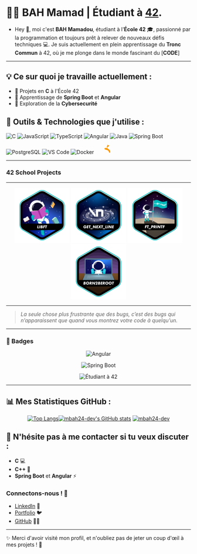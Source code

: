 # 👨‍💻 BAH Mamad | Étudiant à [**42**](https://www.42.fr/).

- Hey 👋, moi c'est **BAH Mamadou**, étudiant à l'**École 42** 🎓, passionné par la programmation et toujours prêt à relever de nouveaux défis techniques 💻. Je suis actuellement en plein
apprentissage du **Tronc Commun** à 42, où je me plonge dans le monde fascinant du [**CODE**]
---

## 💡 Ce sur quoi je travaille actuellement :
- 🔧 Projets en **C** à l'École 42
- 🌱 Apprentissage de **Spring Boot** et **Angular**
- 🧠 Exploration de la **Cybersecurité**

## 🚀 Outils & Technologies que j'utilise :
<p align="left">
  <img src="https://cdn.jsdelivr.net/gh/devicons/devicon/icons/c/c-original.svg" alt="C" width="40" height="40" title="C"/> 
  <img src="https://cdn.jsdelivr.net/gh/devicons/devicon/icons/javascript/javascript-original.svg" alt="JavaScript" width="40" height="40" title="JavaScript"/>
  <img src="https://cdn.jsdelivr.net/gh/devicons/devicon/icons/typescript/typescript-original.svg" alt="TypeScript" width="40" height="40" title="TypeScript"/>
  <img src="https://cdn.jsdelivr.net/gh/devicons/devicon/icons/angular/angular-original.svg" alt="Angular" width="40" height="40" title="Angular"/>
  <img src="https://cdn.jsdelivr.net/gh/devicons/devicon/icons/java/java-original.svg" alt="Java" width="40" height="40" title="Java"/>
  <img src="https://cdn.jsdelivr.net/gh/devicons/devicon/icons/spring/spring-original.svg" alt="Spring Boot" width="40" height="40" title="Spring Boot"/>
  <img src="https://cdn.jsdelivr.net/gh/devicons/devicon/icons/postgresql/postgresql-original.svg" alt="PostgreSQL" width="40" height="40" title="PostgreSQL"/>
  <img src="https://cdn.jsdelivr.net/gh/devicons/devicon/icons/vscode/vscode-original.svg" alt="VS Code" width="40" height="40" title="VS Code"/>
  <img src="https://cdn.jsdelivr.net/gh/devicons/devicon/icons/docker/docker-original.svg" alt="Docker" width="40" height="40" title="Docker"/>
  <svg xmlns="http://www.w3.org/2000/svg" role="img" viewBox="0 0 24 24" fill="#FF9900" width="40" height="40" title="AWS">
    <path d="M23.453 10.36a1.26 1.26 0 0 0-1.332.244l-2.887 2.978c-.003.003-.005.005-.008.008l-.008.007a1.733 1.733 0 0 1-1.34.536c-.017 0-.034-.001-.05-.001h-.011l-1.67-.044c-.095 0-.19.002-.285.007-.665.03-1.133.417-1.212 1.045-.057.462.13.915.513 1.26l.006.005.026.021c.24.2.543.351.875.436l2.497.656c.083.022.166.042.249.061.63.145 1.209.438 1.704.869.003.002.005.004.007.006a5.53 5.53 0 0 1 1.52 2.474 1.26 1.26 0 0 0 1.356.938c.046-.006.09-.015.134-.026a1.26 1.26 0 0 0 .918-1.548 8.048 8.048 0 0 0-1.978-3.408 7.224 7.224 0 0 0-2.172-1.572 1.717 1.717 0 0 1-.998-.932c-.163-.353-.31-.799-.442-1.33l-.22-.934a1.733 1.733 0 0 1 .309-1.416c.003-.004.006-.008.009-.011l.009-.011a1.26 1.26 0 0 0-.296-1.801z"/>
  </svg>
</p>




  
---
### 42 School Projects
---
<div align="center">

<a href="https://github.com/mbah24-dev/libft">![42 Badge](https://github.com/mbah24-dev/mbah24-dev/blob/main/42_badges/libfte.png)</a>
<a href="https://github.com/mbah24-dev/get_next_line">![42 Badge](https://github.com/mbah24-dev/mbah24-dev/blob/main/42_badges/get_next_linee.png)</a>
<a href="https://github.com/mbah24-dev/ft_printf">![42 Badge](https://github.com/mbah24-dev/mbah24-dev/blob/main/42_badges/ft_printfe.png)</a>
<a href="https://github.com/mbah24-dev/Born2beroot">![42 Badge](https://github.com/mbah24-dev/mbah24-dev/blob/main/42_badges/born2beroote.png)</a>
</div>

---

> *La seule chose plus frustrante que des bugs, c’est des bugs qui n’apparaissent que quand vous montrez votre code à quelqu’un.*

<!--### 📈 Graphique des Contributions
![Snake Game](https://github.com/mbah24-dev/mbah24-dev/blob/output/github-contribution-grid-snake2.svg)
-->
---
### 🚩 Badges
<p align="center">
  <img src="https://img.shields.io/badge/Angular-ff3e00?style=for-the-badge&logo=angular&logoColor=white" alt="Angular"/>
</p>
<p align="center">
  <img src="https://img.shields.io/badge/Spring_Boot-6DB33F?style=for-the-badge&logo=springboot&logoColor=white" alt="Spring Boot"/>
</p>
<p align="center">
  <img src="https://img.shields.io/badge/Student%20at%2042-000000?style=for-the-badge&logo=42&logoColor=white" alt="Étudiant à 42"/>
</p>

---

## 📊 Mes Statistiques GitHub :
<div align="center">

[![Top Langs](https://github-readme-stats.vercel.app/api/top-langs/?username=mbah24-dev&hide=java,html,css&layout=compact&theme=radical&hide_title=false)](https://github.com/anuraghazra/github-readme-stats)[![mbah24-dev's GitHub stats](https://github-readme-stats.vercel.app/api?username=mbah24-dev&theme=radical&show_icons=true&hide_rank=true&hide=issues&hide_title=true)](https://github.com/anuraghazra/github-readme-stats)
<a href="https://github.com/mbah24-dev">
  <img height="200" src="https://github-readme-streak-stats.herokuapp.com/?user=mbah24-dev&theme=tokyonight" alt="mbah24-dev" />
</a>
</div>



## 🤔 N'hésite pas à me contacter si tu veux discuter :
- **C** 💻
- **C++** 🔧
- **Spring Boot** et **Angular** ⚡

### Connectons-nous ! 🤝

- [LinkedIn](https://www.linkedin.com/in/mamadou-bah-047979219/) 🔗
- [Portfolio](https://bahAli21.github.io/BAHMamadou) 🐦
- [GitHub](https://github.com/mbah24-dev) 👨‍💻

---

✨ Merci d'avoir visité mon profil, et n'oubliez pas de jeter un coup d'œil à mes projets ! 🚀


<!---
mbah42/mbah42 is a ✨ special ✨ repository because its `README.md` (this file) appears on your GitHub profile.
You can click the Preview link to take a look at your changes.
--->
